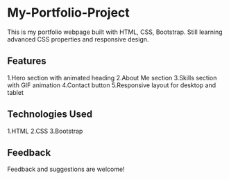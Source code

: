 # My-Portfolio-Project

This is my portfolio webpage built with HTML, CSS, Bootstrap.
Still learning advanced CSS properties and responsive design.
## Features
1.Hero section with animated heading
2.About Me section
3.Skills section with GIF animation
4.Contact button
5.Responsive layout for desktop and tablet
## Technologies Used
1.HTML
2.CSS
3.Bootstrap
## Feedback
Feedback and suggestions are welcome! 

